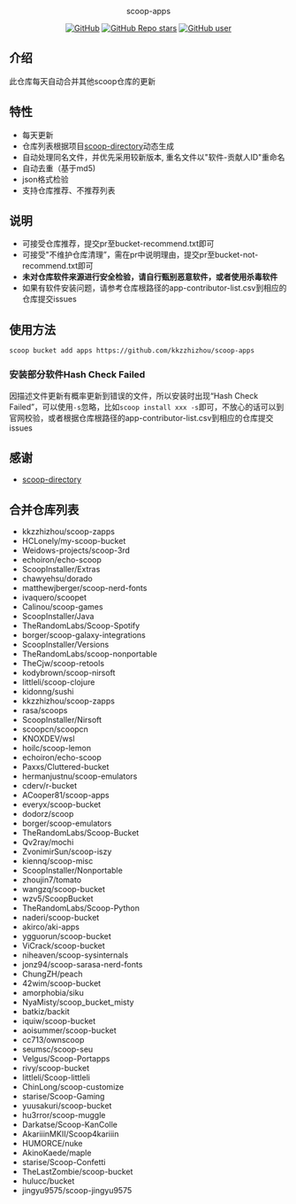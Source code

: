 <p align="center">
  scoop-apps
</p>
<p align="center">
  <a href="https://github.com/kkzzhizhou/scoop-apps"><img alt="GitHub" src="https://img.shields.io/badge/Readme--Style-standard--repository-brightgreen?style=flat-square&color=f83500"/></a>
  <a href="https://github.com/kkzzhizhou/scoop-apps"><img alt="GitHub Repo stars" src="https://img.shields.io/github/stars/kkzzhizhou/scoop-apps?style=flat-square"/></a>
  <a href="https://github.com/kkzzhizhou"><img alt="GitHub user" src="https://img.shields.io/badge/author-kkzzhizhou-brightgreen?style=flat-square"/></a>
</p>


## 介绍

此仓库每天自动合并其他scoop仓库的更新

## 特性

- 每天更新
- 仓库列表根据项目[scoop-directory](https://github.com/rasa/scoop-directory)动态生成
- 自动处理同名文件，并优先采用较新版本, 重名文件以"软件-贡献人ID"重命名
- 自动去重（基于md5)
- json格式检验
- 支持仓库推荐、不推荐列表

## 说明

- 可接受仓库推荐，提交pr至bucket-recommend.txt即可
- 可接受"不维护仓库清理”，需在pr中说明理由，提交pr至bucket-not-recommend.txt即可
- **未对仓库软件来源进行安全检验，请自行甄别恶意软件，或者使用杀毒软件**
- 如果有软件安装问题，请参考仓库根路径的app-contributor-list.csv到相应的仓库提交issues

## 使用方法

```
scoop bucket add apps https://github.com/kkzzhizhou/scoop-apps
```

### 安装部分软件Hash Check Failed



因描述文件更新有概率更新到错误的文件，所以安装时出现“Hash Check Failed”，可以使用`-s`忽略，比如`scoop install xxx -s`即可，不放心的话可以到官网校验，或者根据仓库根路径的app-contributor-list.csv到相应的仓库提交issues

## 感谢

- [scoop-directory](https://github.com/rasa/scoop-directory)

## 合并仓库列表

- kkzzhizhou/scoop-zapps
- HCLonely/my-scoop-bucket
- Weidows-projects/scoop-3rd
- echoiron/echo-scoop
- ScoopInstaller/Extras
- chawyehsu/dorado
- matthewjberger/scoop-nerd-fonts
- ivaquero/scoopet
- Calinou/scoop-games
- ScoopInstaller/Java
- TheRandomLabs/Scoop-Spotify
- borger/scoop-galaxy-integrations
- ScoopInstaller/Versions
- TheRandomLabs/scoop-nonportable
- TheCjw/scoop-retools
- kodybrown/scoop-nirsoft
- littleli/scoop-clojure
- kidonng/sushi
- kkzzhizhou/scoop-zapps
- rasa/scoops
- ScoopInstaller/Nirsoft
- scoopcn/scoopcn
- KNOXDEV/wsl
- hoilc/scoop-lemon
- echoiron/echo-scoop
- Paxxs/Cluttered-bucket
- hermanjustnu/scoop-emulators
- cderv/r-bucket
- ACooper81/scoop-apps
- everyx/scoop-bucket
- dodorz/scoop
- borger/scoop-emulators
- TheRandomLabs/Scoop-Bucket
- Qv2ray/mochi
- ZvonimirSun/scoop-iszy
- kiennq/scoop-misc
- ScoopInstaller/Nonportable
- zhoujin7/tomato
- wangzq/scoop-bucket
- wzv5/ScoopBucket
- TheRandomLabs/Scoop-Python
- naderi/scoop-bucket
- akirco/aki-apps
- ygguorun/scoop-bucket
- ViCrack/scoop-bucket
- niheaven/scoop-sysinternals
- jonz94/scoop-sarasa-nerd-fonts
- ChungZH/peach
- 42wim/scoop-bucket
- amorphobia/siku
- NyaMisty/scoop_bucket_misty
- batkiz/backit
- iquiw/scoop-bucket
- aoisummer/scoop-bucket
- cc713/ownscoop
- seumsc/scoop-seu
- Velgus/Scoop-Portapps
- rivy/scoop-bucket
- littleli/Scoop-littleli
- ChinLong/scoop-customize
- starise/Scoop-Gaming
- yuusakuri/scoop-bucket
- hu3rror/scoop-muggle
- Darkatse/Scoop-KanColle
- AkariiinMKII/Scoop4kariiin
- HUMORCE/nuke
- AkinoKaede/maple
- starise/Scoop-Confetti
- TheLastZombie/scoop-bucket
- hulucc/bucket
- jingyu9575/scoop-jingyu9575
